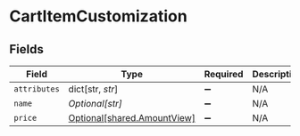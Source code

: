 # CartItemCustomization


## Fields

| Field                                                                | Type                                                                 | Required                                                             | Description                                                          |
| -------------------------------------------------------------------- | -------------------------------------------------------------------- | -------------------------------------------------------------------- | -------------------------------------------------------------------- |
| `attributes`                                                         | dict[str, *str*]                                                     | :heavy_minus_sign:                                                   | N/A                                                                  |
| `name`                                                               | *Optional[str]*                                                      | :heavy_minus_sign:                                                   | N/A                                                                  |
| `price`                                                              | [Optional[shared.AmountView]](undefined/models/shared/amountview.md) | :heavy_minus_sign:                                                   | N/A                                                                  |